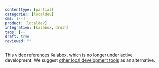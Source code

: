 ```yaml
---
contenttype: [partial]
categories: [localdev]
cms: [--]
product: [localdev]
integration: [kalabox, drush]
tags: [--]
draft: true
reviewed: ""
---
```


<Alert title="Warning" type="danger">

This video references Kalabox, which is no longer under active development. We suggest [other local development tools](/guides/local-development) as an alternative.

</Alert>
